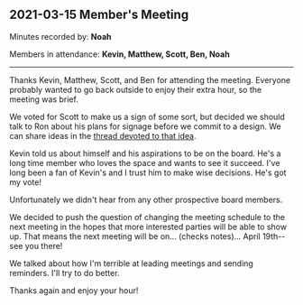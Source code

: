 ## 2021-03-15 Member's Meeting

Minutes recorded by: **Noah**

Members in attendance: **Kevin, Matthew, Scott, Ben, Noah**

---

Thanks Kevin, Matthew, Scott, and Ben for attending the meeting. Everyone probably wanted to go back outside to enjoy their extra hour, so the meeting was brief.

We voted for Scott to make us a sign of some sort, but decided we should talk to Ron about his plans for signage before we commit to a design. We can share ideas in the [thread devoted to that idea](https://groups.google.com/g/altspace-seattle/c/1HyVYp26wS8/m/XJPD6O6iCAAJ).

Kevin told us about himself and his aspirations to be on the board. He's a long time member who loves the space and wants to see it succeed. I've long been a fan of Kevin's and I trust him to make wise decisions. He's got my vote!

Unfortunately we didn't hear from any other prospective board members.

We decided to push the question of changing the meeting schedule to the next meeting in the hopes that more interested parties will be able to show up. That means the next meeting will be on... (checks notes)... April 19th--see you there!

We talked about how I'm terrible at leading meetings and sending reminders. I'll try to do better.

Thanks again and enjoy your hour!
